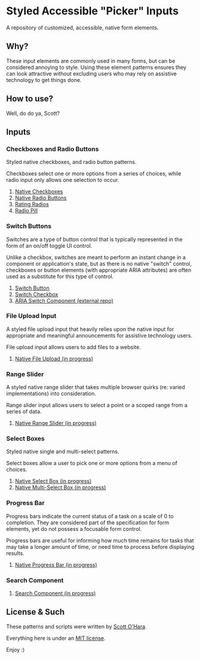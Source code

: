 # Styled Accessible "Picker" Inputs
A repository of customized, accessible, native form elements. 

## Why?
These input elements are commonly used in many forms, but can be considered annoying to style. Using these element patterns ensures they can look attractive without excluding users who may rely on assistive technology to get things done.     

## How to use?
Well, do do ya, Scott?


## Inputs

### Checkboxes and Radio Buttons
Styled native checkboxes, and radio button patterns.  

Checkboxes select one or more options from a series of choices, while radio input only allows one selection to occur. 

1. [Native Checkboxes](src/native-checkbox)
2. [Native Radio Buttons](src/native-radio)  
3. [Rating Radios](src/native-radio--rating)  
4. [Radio Pill](src/native-radio--pill)  


### Switch Buttons  
Switches are a type of button control that is typically represented in the form of an on/off toggle UI control. 

Unlike a checkbox, switches are meant to perform an instant change in a component or application's state, but as there is no native "switch" control, checkboxes or button elements (with appropriate ARIA attributes) are often used as a substitute for this type of control.

1. [Switch Button](src/switch--button/)
2. [Switch Checkbox](src/switch--checkbox/)
3. [ARIA Switch Component (external repo)](https://scottaohara.github.io/aria-switch-button/)


### File Upload Input
A styled file upload input that heavily relies upon the native input for appropriate and meaningful announcements for assistive technology users.

File upload input allows users to add files to a website.  

1. [Native File Upload (in progress)](src/native-file)  


### Range Slider
A styled native range slider that takes multiple browser quirks (re: varied implementations) into consideration.  

Range slider input allows users to select a point or a scoped range from a series of data.

1. [Native Range Slider (in progress)](src/native-range)  


### Select Boxes
Styled native single and multi-select patterns.  

Select boxes allow a user to pick one or more options from a menu of choices.

1. [Native Select Box (in progress)](src/native-select)  
2. [Native Multi-Select Box (in progress)](src/native-select--multi)  


### Progress Bar
Progress bars indicate the current status of a task on a scale of 0 to completion. They are considered part of the specification for form elements, yet do not possess a focusable form control.

Progress bars are useful for informing how much time remains for tasks that may take a longer amount of time, or need time to process before displaying results.  

1. [Native Progress Bar (in progress)](src/native-progress)  


### Search Component
1. [Search Component (in progress)](src/search)  


## License & Such
These patterns and scripts were written by [Scott O'Hara](https://twitter.com/scottohara).  

Everything here is under an [MIT license](https://github.com/scottaohara/accessible-components/blob/master/LICENSE.md).

Enjoy :)
